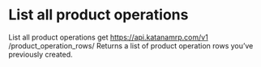 # List all product operations

List all product operations get https://api.katanamrp.com/v1 /product_operation_rows/
Returns a list of product operation rows you’ve previously created.
